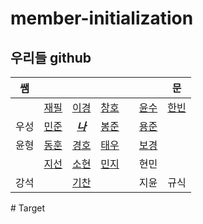 # member-initialization


## 우리들 github

|쌤|  |  |  ||  |문|
|:---:|:---:|:---:|:---:|:---:|:---:|:---:|
|  |[재필](https://github.com/seomyunfeel)|[이경](https://github.com/leekyung91)|[창호](https://github.com/changhonam)||[윤수](https://github.com/susu210)|[한빈](https://github.com/Mombin)|
|우성|[민준](https://github.com/KimMinJoon)|[***나***](https://github.com/NamWoo)|[봉준](https://github.com/iambongjun)||[용준](https://github.com/chrno0621)||
|윤형|[동훈](https://github.com/Baccas-Kim?tab=repositories)|[경호](https://github.com/bkh751)|[태우](https://github.com/taewookimmr)||[보경](https://github.com/boku-kim)||
|  |[지선](https://github.com/LJSsun)|[소현](https://github.com/So-Is-Cow)|[민지](https://github.com/youminji)||현민||
|강석|  |[기찬](https://github.com/allowme2)|  ||지윤|규식|

<!--
* 최초시작 25명
  * 취업성공 - 상현(3주차) 
  * 중간포기 - 1명(2주차)
* 현재 총원 23명
--!>

# Target 
 
